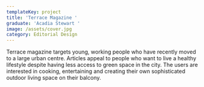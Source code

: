 ```yaml
---
templateKey: project
title: 'Terrace Magazine '
graduate: 'Acadia Stewart '
image: /assets/cover.jpg
category: Editorial Design
---
```

Terrace magazine targets young, working people who have recently moved to a large urban centre. Articles appeal to people who want to live a healthy lifestyle despite having less access to green space in the city. The users are interested in cooking, entertaining and creating their own sophisticated outdoor living space on their balcony.
